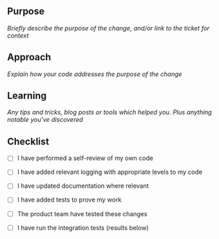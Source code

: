 ## Purpose

_Briefly describe the purpose of the change, and/or link to the ticket for context_

## Approach

_Explain how your code addresses the purpose of the change_

## Learning

_Any tips and tricks, blog posts or tools which helped you. Plus anything notable you've discovered_

## Checklist

* [ ] I have performed a self-review of my own code
* [ ] I have added relevant logging with appropriate levels to my code
* [ ] I have updated documentation where relevant
* [ ] I have added tests to prove my work
* [ ] The product team have tested these changes
* [ ] I have run the integration tests (results below)


